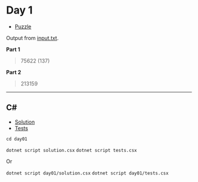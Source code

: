 # Day 1

- [Puzzle](PUZZLE.md)

Output from [input.txt](input.txt).
<!-- Output from [input.txt](day01/input.txt). -->

**Part 1**

> 75622 (137)

**Part 2**

> 213159

---

## C#

- [Solution](solution.csx)
- [Tests](tests.csx)

`cd day01`

`dotnet script solution.csx`
`dotnet script tests.csx`

Or

`dotnet script day01/solution.csx`
`dotnet script day01/tests.csx`
